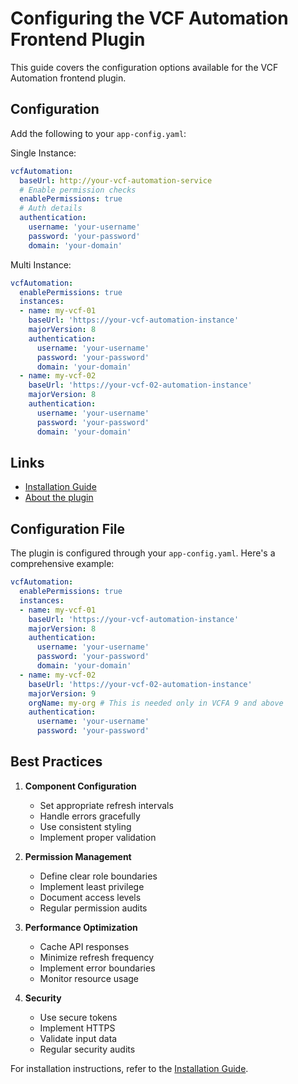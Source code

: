 # Configuring the VCF Automation Frontend Plugin

This guide covers the configuration options available for the VCF Automation frontend plugin.

## Configuration

Add the following to your `app-config.yaml`:  
  
Single Instance:  
```yaml
vcfAutomation:
  baseUrl: http://your-vcf-automation-service
  # Enable permission checks
  enablePermissions: true
  # Auth details
  authentication:
    username: 'your-username'
    password: 'your-password'
    domain: 'your-domain'
```

Multi Instance:  
```yaml
vcfAutomation:
  enablePermissions: true
  instances:
  - name: my-vcf-01
    baseUrl: 'https://your-vcf-automation-instance'
    majorVersion: 8
    authentication:
      username: 'your-username'
      password: 'your-password'
      domain: 'your-domain'
  - name: my-vcf-02
    baseUrl: 'https://your-vcf-02-automation-instance'
    majorVersion: 8
    authentication:
      username: 'your-username'
      password: 'your-password'
      domain: 'your-domain'
```  
  
## Links

- [Installation Guide](install.md)
- [About the plugin](about.md)

## Configuration File

The plugin is configured through your `app-config.yaml`. Here's a comprehensive example:

```yaml
vcfAutomation:
  enablePermissions: true
  instances:
  - name: my-vcf-01
    baseUrl: 'https://your-vcf-automation-instance'
    majorVersion: 8
    authentication:
      username: 'your-username'
      password: 'your-password'
      domain: 'your-domain'
  - name: my-vcf-02
    baseUrl: 'https://your-vcf-02-automation-instance'
    majorVersion: 9
    orgName: my-org # This is needed only in VCFA 9 and above
    authentication:
      username: 'your-username'
      password: 'your-password'
```
  
## Best Practices

1. **Component Configuration**
     - Set appropriate refresh intervals
     - Handle errors gracefully
     - Use consistent styling
     - Implement proper validation

2. **Permission Management**
     - Define clear role boundaries
     - Implement least privilege
     - Document access levels
     - Regular permission audits

3. **Performance Optimization**
     - Cache API responses
     - Minimize refresh frequency
     - Implement error boundaries
     - Monitor resource usage

4. **Security**
     - Use secure tokens
     - Implement HTTPS
     - Validate input data
     - Regular security audits
  
For installation instructions, refer to the [Installation Guide](./install.md).
